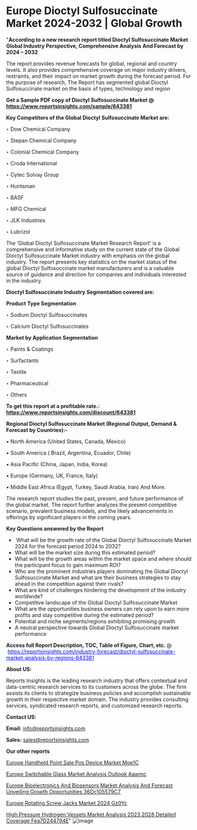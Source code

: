 # Europe Dioctyl Sulfosuccinate Market 2024-2032 | Global Growth

"<strong>According to a new research report titled Dioctyl Sulfosuccinate Market Global Industry Perspective, Comprehensive Analysis And Forecast by 2024 – 2032</strong>

The report provides revenue forecasts for global, regional and country levels. It also provides comprehensive coverage on major industry drivers, restraints, and their impact on market growth during the forecast period. For the purpose of research, The Report has segmented global Dioctyl Sulfosuccinate market on the basis of types, technology and region

<strong>Get a Sample PDF copy of Dioctyl Sulfosuccinate Market </strong><strong>@<a href=https://www.reportsinsights.com/sample/643381 style=color:#0000ff;> https://www.reportsinsights.com/sample/643381</a></strong></font>

<strong>Key Competitors of the Global Dioctyl Sulfosuccinate Market are:</strong>

‣ Dow Chemical Company

‣ Stepan Chemical Company

‣ Colonial Chemical Company

‣ Croda International

‣ Cytec Solvay Group

‣ Huntsman

‣ BASF

‣ MFG Chemical

‣ JLK Industries

‣ Lubrizol

The ‘Global Dioctyl Sulfosuccinate Market Research Report’ is a comprehensive and informative study on the current state of the Global Dioctyl Sulfosuccinate Market industry with emphasis on the global industry. The report presents key statistics on the market status of the global Dioctyl Sulfosuccinate market manufacturers and is a valuable source of guidance and direction for companies and individuals interested in the industry.

<strong>Dioctyl Sulfosuccinate Industry Segmentation covered are:</strong>

<strong>Product Type Segmentation</strong>

‣ Sodium Dioctyl Sulfosuccinates

‣ Calcium Dioctyl Sulfosuccinates

<strong>Market by Application Segmentation</strong>

‣ Paints & Coatings

‣ Surfactants

‣ Textile

‣ Pharmaceutical

‣ Others

<strong>To get this report at a profitable rate.: <a href=https://www.reportsinsights.com/discount/643381 style=color:#0000ff;>https://www.reportsinsights.com/discount/643381</a></strong></font>

<strong>Regional Dioctyl Sulfosuccinate Market (Regional Output, Demand &amp; Forecast by Countries):-</strong>

• North America (United States, Canada, Mexico)

• South America ( Brazil, Argentina, Ecuador, Chile)

• Asia Pacific (China, Japan, India, Korea)

• Europe (Germany, UK, France, Italy)

• Middle East Africa (Egypt, Turkey, Saudi Arabia, Iran) And More.

The research report studies the past, present, and future performance of the global market. The report further analyzes the present competitive scenario, prevalent business models, and the likely advancements in offerings by significant players in the coming years.

<strong>Key Questions answered by the Report</strong>
<ul>
  <li> What will be the growth rate of the Global Dioctyl Sulfosuccinate Market 2024 for the forecast period 2024 to 2032?</li>
  <li>What will be the market size during this estimated period?</li>
  <li>What will be the growth areas within the market space and where should the participant focus to gain maximum ROI?</li>
  <li>Who are the prominent industries players dominating the Global Dioctyl Sulfosuccinate Market and what are their business strategies to stay ahead in the competition against their rivals?</li>
  <li>What are kind of challenges hindering the development of the industry worldwide?</li>
  <li>Competitive landscape of the Global Dioctyl Sulfosuccinate Market</li>
  <li>What are the opportunities business owners can rely upon to earn more profits and stay competitive during the estimated period?</li>
  <li>Potential and niche segments/regions exhibiting promising growth</li>
  <li>A neutral perspective towards Global Dioctyl Sulfosuccinate market performance</li>
</ul>
<strong>Access full Report Description, TOC, Table of Figure, Chart, etc. </strong>@  <a href=https://reportsinsights.com/industry-forecast/dioctyl-sulfosuccinate-market-analysis-by-regions-643381 style=color:#0000ff;>https://reportsinsights.com/industry-forecast/dioctyl-sulfosuccinate-market-analysis-by-regions-643381</a></font>

<strong><strong>About US</strong>:</strong>

Reports Insights is the leading research industry that offers contextual and data-centric research services to its customers across the globe. The firm assists its clients to strategize business policies and accomplish sustainable growth in their respective market domain. The industry provides consulting services, syndicated research reports, and customized research reports.

<strong>Contact US:</strong>

<p class=""""><b>Email:</b> <a href=mailto:info@reportsinsights.com>info@reportsinsights.com</a></p>
<p class=""""><b>Sales:</b> <a href=mailto:sales@reportsinsights.com>sales@reportsinsights.com</a></p>

<strong>Our other reports</strong>

<a href=https://www.linkedin.com/pulse/europe-handheld-point-sale-pos-device-market-moe1c/>Europe Handheld Point Sale Pos Device Market Moe1C</a>

<a href=https://www.linkedin.com/pulse/europe-switchable-glass-market-analysis-outlook-aawmc/>Europe Switchable Glass Market Analysis Outlook Aawmc</a>

<a href=https://medium.com/@yadavahaan91/europe-bioelectronics-and-biosensors-market-analysis-and-forecast-unveiling-growth-opportunities-36dc105579c7>Europe Bioelectronics And Biosensors Market Analysis And Forecast Unveiling Growth Opportunities 36Dc105579C7</a>

<a href=https://www.linkedin.com/pulse/europe-rotating-screw-jacks-market-2024--gz0yc/>Europe Rotating Screw Jacks Market 2024  Gz0Yc</a>

<a href=https://medium.com/@aryawankhede943/high-pressure-hydrogen-vessels-market-analysis-2023-2028-detailed-coverage-fea7d244794e>High Pressure Hydrogen Vessels Market Analysis 2023 2028 Detailed Coverage Fea7D244794E</a>"
![image](https://github.com/ahaan12367/RIMarket24/assets/158471582/a1ddd115-2dc5-469d-af36-bec723242bfb)
